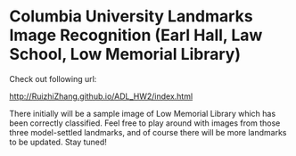# Columbia University Landmarks Image Recognition (Earl Hall, Law School, Low Memorial Library)

Check out following url:

http://RuizhiZhang.github.io/ADL_HW2/index.html

There initially will be a sample image of Low Memorial Library which has been correctly classified. Feel free to play around with images from those three model-settled landmarks, and of course there will be more landmarks to be updated. Stay tuned!
